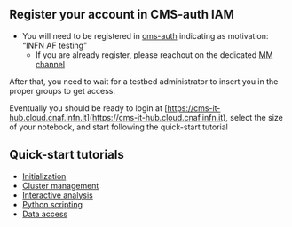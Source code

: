 <!--
 Copyright 2022 undefined
 
 Licensed under the Apache License, Version 2.0 (the "License");
 you may not use this file except in compliance with the License.
 You may obtain a copy of the License at
 
     http://www.apache.org/licenses/LICENSE-2.0
 
 Unless required by applicable law or agreed to in writing, software
 distributed under the License is distributed on an "AS IS" BASIS,
 WITHOUT WARRANTIES OR CONDITIONS OF ANY KIND, either express or implied.
 See the License for the specific language governing permissions and
 limitations under the License.
-->

## Register your account in CMS-auth IAM

- You will need to be registered in [cms-auth](https://cms-auth.web.cern.ch/) indicating as motivation: “INFN AF testing”
  - If you are already register, please reachout on the dedicated [MM channel]()

After that, you need to wait for a testbed administrator to insert you in the proper groups to get access.

Eventually you should be ready to login at [https://cms-it-hub.cloud.cnaf.infn.it](https://cms-it-hub.cloud.cnaf.infn.it), select the size of your notebook, and start following the quick-start tutorial

## Quick-start tutorials

- [Initialization](../dask_init)
- [Cluster management](../dask_management)
- [Interactive analysis](../dask_interactive)
- [Python scripting](../dask_scripting)
- [Data access]("../aaa_access)
